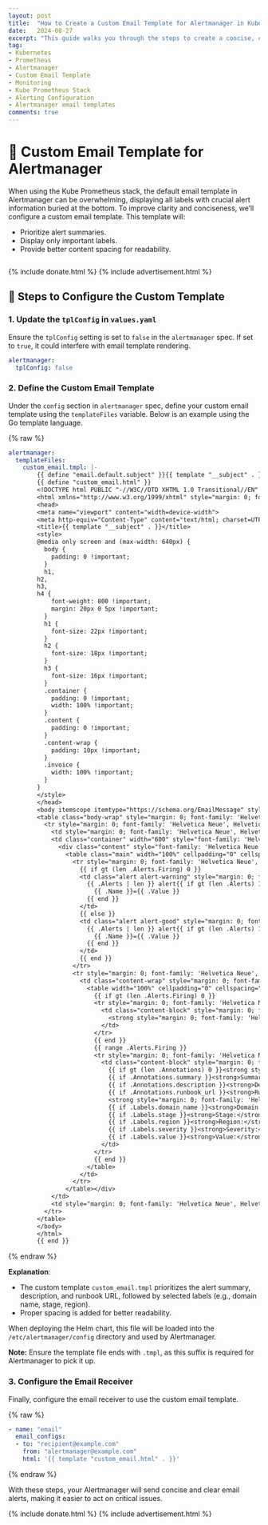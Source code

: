 ```yaml
---
layout: post
title:  "How to Create a Custom Email Template for Alertmanager in Kube Prometheus Stack"
date:   2024-08-27
excerpt: "This guide walks you through the steps to create a concise, clear, and visually appealing alert email template, ensuring that important information is highlighted and unnecessary details are minimized"
tag:
- Kubernetes
- Prometheus
- Alertmanager
- Custom Email Template
- Monitoring
- Kube Prometheus Stack
- Alerting Configuration
- Alertmanager email templates
comments: true
---
```


# 📧 Custom Email Template for Alertmanager

When using the Kube Prometheus stack, the default email template in Alertmanager can be overwhelming, displaying all labels with crucial alert information buried at the bottom. To improve clarity and conciseness, we’ll configure a custom email template. This template will:

- Prioritize alert summaries.
- Display only important labels.
- Provide better content spacing for readability.

<figure>
    <a href="{{ site.url }}/assets/img/2024/08/alerts-sample-email.png">
        <picture>
            <source type="image/webp" srcset="{{ site.url }}/assets/img/2024/08/alerts-sample-email.webp">
            <source type="image/png" srcset="{{ site.url }}/assets/img/2024/08/alerts-sample-email.png">
            <img src="{{ site.url }}/assets/img/2024/08/alerts-sample-email.png" alt="">
        </picture>
    </a>
</figure>

{% include donate.html %}
{% include advertisement.html %}

## 🚀 Steps to Configure the Custom Template

### 1. Update the `tplConfig` in `values.yaml`

Ensure the `tplConfig` setting is set to `false` in the `alertmanager` spec. If set to `true`, it could interfere with email template rendering.

```yaml
alertmanager:
  tplConfig: false
```

### 2. Define the Custom Email Template

Under the `config` section in `alertmanager` spec, define your custom email template using the `templateFiles` variable. Below is an example using the Go template language.

{% raw %}
```yaml
alertmanager:
  templateFiles:
    custom_email.tmpl: |-
        {{ define "email.default.subject" }}{{ template "__subject" . }}{{ end }}
        {{ define "custom_email.html" }}
        <!DOCTYPE html PUBLIC "-//W3C//DTD XHTML 1.0 Transitional//EN" "http://www.w3.org/TR/xhtml1/DTD/xhtml1-transitional.dtd">
        <html xmlns="http://www.w3.org/1999/xhtml" style="margin: 0; font-family: 'Helvetica Neue', Helvetica, Arial, sans-serif; box-sizing: border-box; font-size: 14px;">
        <head>
        <meta name="viewport" content="width=device-width">
        <meta http-equiv="Content-Type" content="text/html; charset=UTF-8">
        <title>{{ template "__subject" . }}</title>
        <style>
        @media only screen and (max-width: 640px) {
          body {
            padding: 0 !important;
          }
          h1,
        h2,
        h3,
        h4 {
            font-weight: 800 !important;
            margin: 20px 0 5px !important;
          }
          h1 {
            font-size: 22px !important;
          }
          h2 {
            font-size: 18px !important;
          }
          h3 {
            font-size: 16px !important;
          }
          .container {
            padding: 0 !important;
            width: 100% !important;
          }
          .content {
            padding: 0 !important;
          }
          .content-wrap {
            padding: 10px !important;
          }
          .invoice {
            width: 100% !important;
          }
        }
        </style>
        </head>
        <body itemscope itemtype="https://schema.org/EmailMessage" style="margin: 0; font-family: 'Helvetica Neue', Helvetica, Arial, sans-serif; box-sizing: border-box; font-size: 14px; -webkit-font-smoothing: antialiased; -webkit-text-size-adjust: none; height: 100%; line-height: 1.6em; background-color: #f6f6f6; width: 100%;">
        <table class="body-wrap" style="margin: 0; font-family: 'Helvetica Neue', Helvetica, Arial, sans-serif; box-sizing: border-box; font-size: 14px; background-color: #f6f6f6; width: 100%;" width="100%" bgcolor="#f6f6f6">
          <tr style="margin: 0; font-family: 'Helvetica Neue', Helvetica, Arial, sans-serif; box-sizing: border-box; font-size: 14px;">
            <td style="margin: 0; font-family: 'Helvetica Neue', Helvetica, Arial, sans-serif; box-sizing: border-box; font-size: 14px; vertical-align: top;" valign="top"></td>
            <td class="container" width="600" style="font-family: 'Helvetica Neue', Helvetica, Arial, sans-serif; box-sizing: border-box; font-size: 14px; vertical-align: top; display: block; max-width: 600px; margin: 0 auto; clear: both;" valign="top">
              <div class="content" style="font-family: 'Helvetica Neue', Helvetica, Arial, sans-serif; box-sizing: border-box; font-size: 14px; max-width: 600px; margin: 0 auto; display: block; padding: 20px;">
                <table class="main" width="100%" cellpadding="0" cellspacing="0" style="margin: 0; font-family: 'Helvetica Neue', Helvetica, Arial, sans-serif; box-sizing: border-box; font-size: 14px; background-color: #fff; border: 1px solid #e9e9e9; border-radius: 3px;" bgcolor="#fff">
                  <tr style="margin: 0; font-family: 'Helvetica Neue', Helvetica, Arial, sans-serif; box-sizing: border-box; font-size: 14px;">
                    {{ if gt (len .Alerts.Firing) 0 }}
                    <td class="alert alert-warning" style="margin: 0; font-family: 'Helvetica Neue', Helvetica, Arial, sans-serif; box-sizing: border-box; vertical-align: top; font-size: 16px; color: #fff; font-weight: 500; padding: 20px; text-align: center; border-radius: 3px 3px 0 0; background-color: #E6522C;" valign="top" align="center" bgcolor="#E6522C">
                      {{ .Alerts | len }} alert{{ if gt (len .Alerts) 1 }}s{{ end }} for {{ range .GroupLabels.SortedPairs }}
                        {{ .Name }}={{ .Value }}
                      {{ end }}
                    </td>
                    {{ else }}
                    <td class="alert alert-good" style="margin: 0; font-family: 'Helvetica Neue', Helvetica, Arial, sans-serif; box-sizing: border-box; vertical-align: top; font-size: 16px; color: #fff; font-weight: 500; padding: 20px; text-align: center; border-radius: 3px 3px 0 0; background-color: #68B90F;" valign="top" align="center" bgcolor="#68B90F">
                      {{ .Alerts | len }} alert{{ if gt (len .Alerts) 1 }}s{{ end }} for {{ range .GroupLabels.SortedPairs }}
                        {{ .Name }}={{ .Value }}
                      {{ end }}
                    </td>
                    {{ end }}
                  </tr>
                  <tr style="margin: 0; font-family: 'Helvetica Neue', Helvetica, Arial, sans-serif; box-sizing: border-box; font-size: 14px;">
                    <td class="content-wrap" style="margin: 0; font-family: 'Helvetica Neue', Helvetica, Arial, sans-serif; box-sizing: border-box; font-size: 14px; vertical-align: top; padding: 30px;" valign="top">
                      <table width="100%" cellpadding="0" cellspacing="0" style="margin: 0; font-family: 'Helvetica Neue', Helvetica, Arial, sans-serif; box-sizing: border-box; font-size: 14px;">
                        {{ if gt (len .Alerts.Firing) 0 }}
                        <tr style="margin: 0; font-family: 'Helvetica Neue', Helvetica, Arial, sans-serif; box-sizing: border-box; font-size: 14px;">
                          <td class="content-block" style="margin: 0; font-family: 'Helvetica Neue', Helvetica, Arial, sans-serif; box-sizing: border-box; font-size: 14px; vertical-align: top; padding: 0 0 20px;" valign="top">
                            <strong style="margin: 0; font-family: 'Helvetica Neue', Helvetica, Arial, sans-serif; box-sizing: border-box; font-size: 14px;">[{{ .Alerts.Firing | len }}] Firing</strong>
                          </td>
                        </tr>
                        {{ end }}
                        {{ range .Alerts.Firing }}
                        <tr style="margin: 0; font-family: 'Helvetica Neue', Helvetica, Arial, sans-serif; box-sizing: border-box; font-size: 14px;">  
                          <td class="content-block" style="margin: 0; font-family: 'Helvetica Neue', Helvetica, Arial, sans-serif; box-sizing: border-box; font-size: 14px; vertical-align: top; padding: 0 0 20px;" valign="top">  
                            {{ if gt (len .Annotations) 0 }}<strong style="margin: 0; font-family: 'Helvetica Neue', Helvetica, Arial, sans-serif; box-sizing: border-box; font-size: 14px;"><u>Alert Info</u></strong><br style="margin: 0; font-family: 'Helvetica Neue', Helvetica, Arial, sans-serif; box-sizing: border-box; font-size: 14px;"><br>{{ end }}  
                            {{ if .Annotations.summary }}<strong>Summary:</strong> {{ .Annotations.summary }}<br style="margin: 0; font-family: 'Helvetica Neue', Helvetica, Arial, sans-serif; box-sizing: border-box; font-size: 14px;"><br>{{ end }}  
                            {{ if .Annotations.description }}<strong>Description:</strong> {{ .Annotations.description }}<br style="margin: 0; font-family: 'Helvetica Neue', Helvetica, Arial, sans-serif; box-sizing: border-box; font-size: 14px;"><br>{{ end }}  
                            {{ if .Annotations.runbook_url }}<strong>Runbook URL:</strong> <a href="{{ .Annotations.runbook_url }}" style="margin: 0; font-family: 'Helvetica Neue', Helvetica, Arial, sans-serif; box-sizing: border-box; font-size: 14px; color: #348eda; text-decoration: underline;">{{ .Annotations.runbook_url }}</a><br style="margin: 0; font-family: 'Helvetica Neue', Helvetica, Arial, sans-serif; box-sizing: border-box; font-size: 14px;"><br>{{ end }}  
                            <strong style="margin: 0; font-family: 'Helvetica Neue', Helvetica, Arial, sans-serif; box-sizing: border-box; font-size: 14px;"><u>Labels</u></strong><br style="margin: 0; font-family: 'Helvetica Neue', Helvetica, Arial, sans-serif; box-sizing: border-box; font-size: 14px;"><br>
                            {{ if .Labels.domain_name }}<strong>Domain Name:</strong> {{ .Labels.domain_name }}<br style="margin: 0; font-family: 'Helvetica Neue', Helvetica, Arial, sans-serif; box-sizing: border-box; font-size: 14px;"><br>{{ end }}  
                            {{ if .Labels.stage }}<strong>Stage:</strong> {{ .Labels.stage }}<br style="margin: 0; font-family: 'Helvetica Neue', Helvetica, Arial, sans-serif; box-sizing: border-box; font-size: 14px;"><br>{{ end }}  
                            {{ if .Labels.region }}<strong>Region:</strong> {{ .Labels.region }}<br style="margin: 0; font-family: 'Helvetica Neue', Helvetica, Arial, sans-serif; box-sizing: border-box; font-size: 14px;"><br>{{ end }}
                            {{ if .Labels.severity }}<strong>Severity:</strong> {{ .Labels.severity }}<br style="margin: 0; font-family: 'Helvetica Neue', Helvetica, Arial, sans-serif; box-sizing: border-box; font-size: 14px;"><br>{{ end }}  
                            {{ if .Labels.value }}<strong>Value:</strong> {{ .Labels.value }}<br style="margin: 0; font-family: 'Helvetica Neue', Helvetica, Arial, sans-serif; box-sizing: border-box; font-size: 14px;"><br>{{ end }}  
                          </td>  
                        </tr>
                        {{ end }}
                      </table>
                    </td>
                  </tr>
                </table></div>
            </td>
            <td style="margin: 0; font-family: 'Helvetica Neue', Helvetica, Arial, sans-serif; box-sizing: border-box; font-size: 14px; vertical-align: top;" valign="top"></td>
          </tr>
        </table>
        </body>
        </html>
        {{ end }}

```
{% endraw %}

**Explanation**:

- The custom template `custom_email.tmpl` prioritizes the alert summary, description, and runbook URL, followed by selected labels (e.g., domain name, stage, region).
- Proper spacing is added for better readability.

When deploying the Helm chart, this file will be loaded into the `/etc/alertmanager/config` directory and used by Alertmanager.

**Note:** Ensure the template file ends with `.tmpl`, as this suffix is required for Alertmanager to pick it up.

### 3. Configure the Email Receiver

Finally, configure the email receiver to use the custom email template.

{% raw %}
```yaml
- name: "email"
  email_configs:
  - to: "recipient@example.com"
    from: "alertmanager@example.com"
    html: '{{ template "custom_email.html" . }}'
```
{% endraw %}

With these steps, your Alertmanager will send concise and clear email alerts, making it easier to act on critical issues.

{% include donate.html %}
{% include advertisement.html %}
